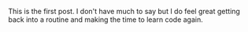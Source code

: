 This is the first post. I don't have much to say but I do feel great getting back into a routine and making the time to learn code again.
